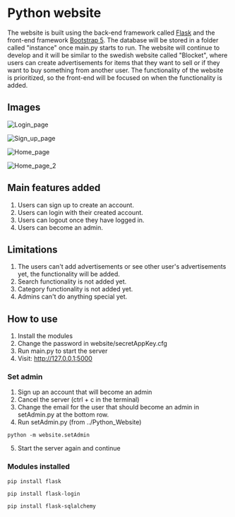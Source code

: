 # Python website
The website is built using the back-end framework called [Flask](https://flask.palletsprojects.com/en/3.0.x/) and the front-end framework [Bootstrap 5](https://getbootstrap.com/docs/5.3/getting-started/introduction/).
The database will be stored in a folder called "instance" once main.py starts to run.
The website will continue to develop and it will be similar to the swedish website called "Blocket",
where users can create advertisements for items that they want to sell or if they want to buy
something from another user.
The functionality of the website is prioritized, so the front-end will be focused on when the functionality is added.

## Images
![Login_page](https://github.com/Marmak95/Python_Website/assets/79858654/1712bdf0-6316-4096-879d-286f2d12c95f)

![Sign_up_page](https://github.com/Marmak95/Python_Website/assets/79858654/aef6936a-dd0e-457c-be66-646efeca35ec)

![Home_page](https://github.com/Marmak95/Python_Website/assets/79858654/e8ea7513-6cac-4998-9af3-26ecad60ab9a)

![Home_page_2](https://github.com/Marmak95/Python_Website/assets/79858654/de1be1ef-716d-4710-8b03-0a29b74acc66)

## Main features added
1. Users can sign up to create an account.
2. Users can login with their created account.
3. Users can logout once they have logged in.
4. Users can become an admin.

## Limitations
1. The users can't add advertisements or see other user's advertisements yet, the functionality will be added.
2. Search functionality is not added yet.
3. Category functionality is not added yet.
4. Admins can't do anything special yet.

## How to use
1. Install the modules
2. Change the password in website/secretAppKey.cfg
3. Run main.py to start the server
4. Visit: http://127.0.0.1:5000

### Set admin
1. Sign up an account that will become an admin
2. Cancel the server (ctrl + c in the terminal)
3. Change the email for the user that should become an admin in setAdmin.py at the bottom row.
4. Run setAdmin.py (from ../Python_Website)
```
python -m website.setAdmin
```
5. Start the server again and continue

### Modules installed

```
pip install flask
```
```
pip install flask-login
```
```
pip install flask-sqlalchemy
```
